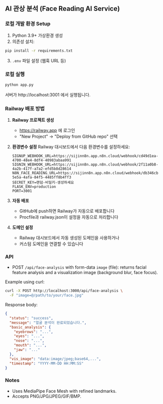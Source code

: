 ## AI 관상 분석 (Face Reading AI Service)

### 로컬 개발 환경 Setup
1. Python 3.9+ 가상환경 생성
2. 의존성 설치:

```bash
pip install -r requirements.txt
```

3. `.env` 파일 설정 (웹훅 URL 등)

### 로컬 실행

```bash
python app.py
```

서버가 http://localhost:3001 에서 실행됩니다.

### Railway 배포 방법

1. **Railway 프로젝트 생성**
   - https://railway.app 에 로그인
   - "New Project" → "Deploy from GitHub repo" 선택

2. **환경변수 설정**
   Railway 대시보드에서 다음 환경변수를 설정하세요:
   ```
   SIGNUP_WEBHOOK_URL=https://sijinn8n.app.n8n.cloud/webhook/cd49d1ea-4700-48e4-8df4-40983abaa991
   SIGNIN_WEBHOOK_URL=https://sijinn8n.app.n8n.cloud/webhook/2f11a0b8-4a2b-417f-a7a2-efd5b8d28614
   N8N_FACE_READING_URL=https://sijinn8n.app.n8n.cloud/webhook/db346cbb-5e5a-4afa-84f5-4485ff8b4ff3
   SECRET_KEY=랜덤-비밀키-생성하세요
   FLASK_ENV=production
   PORT=3001
   ```

3. **자동 배포**
   - GitHub에 push하면 Railway가 자동으로 배포합니다
   - Procfile과 railway.json이 설정을 자동으로 처리합니다

4. **도메인 설정**
   - Railway 대시보드에서 자동 생성된 도메인을 사용하거나
   - 커스텀 도메인을 연결할 수 있습니다

### API
- POST `/api/face-analysis` with form-data `image` (file): returns facial feature analysis and a visualization image (background blur, face focus).

Example using curl:

```bash
curl -X POST http://localhost:3000/api/face-analysis \
  -F "image=@/path/to/your/face.jpg"
```

Response body:

```json
{
  "status": "success",
  "message": "얼굴 분석이 완료되었습니다.",
  "basic_analysis": {
    "eyebrows": "...",
    "eyes": "...",
    "nose": "...",
    "mouth": "...",
    "jaw": "..."
  },
  "vis_image": "data:image/jpeg;base64,...",
  "timestamp": "YYYY-MM-DD HH:MM:SS"
}
```

### Notes
- Uses MediaPipe Face Mesh with refined landmarks.
- Accepts PNG/JPG/JPEG/GIF/BMP.



